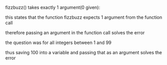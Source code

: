 fizzbuzz() takes exactly 1 argument(0 given):

this states that the function fizzbuzz expects 1 argument from the function call

therefore passing an argument in the function call solves the error

the question was for all integers between 1 and 99

thus saving 100 into a variable and passing that as an argument solves the error
